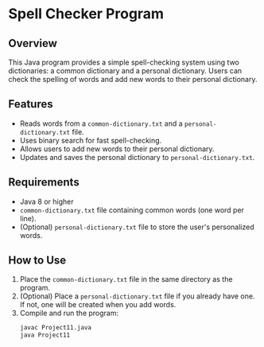 # Spell Checker Program

## Overview
This Java program provides a simple spell-checking system using two dictionaries: a common dictionary and a personal dictionary. Users can check the spelling of words and add new words to their personal dictionary.

## Features
- Reads words from a `common-dictionary.txt` and a `personal-dictionary.txt` file.
- Uses binary search for fast spell-checking.
- Allows users to add new words to their personal dictionary.
- Updates and saves the personal dictionary to `personal-dictionary.txt`.

## Requirements
- Java 8 or higher
- `common-dictionary.txt` file containing common words (one word per line).
- (Optional) `personal-dictionary.txt` file to store the user's personalized words.

## How to Use
1. Place the `common-dictionary.txt` file in the same directory as the program.
2. (Optional) Place a `personal-dictionary.txt` file if you already have one. If not, one will be created when you add words.
3. Compile and run the program:
   ```bash
   javac Project11.java
   java Project11
